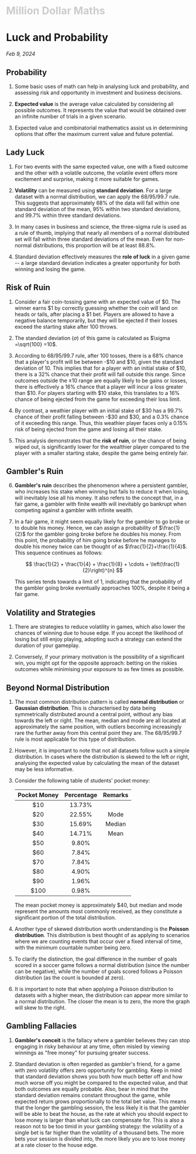 <h1 style="color: #ccc">Million Dollar Maths</h1>

# Luck and Probability

*Feb 9, 2024*

## Probability

1. Some basic uses of math can help in analysing luck and probability, and assessing risk and opportunity in investment and business decisions.

2. **Expected value** is the average value calculated by considering all possible outcomes. It represents the value that would be obtained over an infinite number of trials in a given scenario.

3. Expected value and combinatorial mathematics assist us in determining options that offer the maximum current value and future potential.

## Lady Luck

1. For two events with the same expected value, one with a fixed outcome and the other with a volatile outcome, the volatile event offers more excitement and surprise, making it more suitable for games.

2. **Volatility** can be measured using **standard deviation**. For a large dataset with a normal distribution, we can apply the 68/95/99.7 rule. This suggests that approximately 68% of the data will fall within one standard deviation of the mean, 95% within two standard deviations, and 99.7% within three standard deviations.

3. In many cases in business and science, the three-sigma rule is used as a rule of thumb, implying that nearly all members of a normal distributed set will fall within three standard deviations of the mean. Even for non-normal distributions, this proportion will be at least 88.8%.

4. Standard deviation effectively measures the **role of luck** in a given game -- a large standard deviation indicates a greater opportunity for both winning and losing the game.

## Risk of Ruin

1. Consider a fair coin-tossing game with an expected value of \$0. The winner earns \$1 by correctly guessing whether the coin will land on heads or tails, after placing a \$1 bet. Players are allowed to have a negative balance temporarily, but they will be ejected if their losses exceed the starting stake after 100 throws.

2. The standard deviation ($\sigma$) of this game is calculated as $\sigma =\sqrt{100} =10$.

3. According to 68/95/99.7 rule, after 100 tosses, there is a 68% chance that a player's profit will be between -\$10 and \$10, given the standard deviation of $10$. This implies that for a player with an initial stake of \$10, there is a 32% chance that their profit will fall outside this range. Since outcomes outside the $\pm 10$ range are equally likely to be gains or losses, there is effectively a 16% chance that a player will incur a loss greater than \$10. For players starting with \$10 stake, this translates to a 16% chance of being ejected from the game for exceeding their loss limit.

4. By contrast, a weathier player with an initial stake of \$30 has a 99.7% chance of their profit falling between -\$30 and \$30, and a 0.3% chance of it exceeding this range. Thus, this weathier player faces only a 0.15% risk of being ejected from the game and losing all their stake.

5. This analysis demonstrates that the **risk of ruin**, or the chance of being wiped out, is significantly lower for the wealthier player compared to the player with a smaller starting stake, despite the game being entirely fair.

## Gambler's Ruin

6. **Gambler's ruin** describes the phenomenon where a persistent gambler, who increases his stake when winning but fails to reduce it when losing, will inevitably lose all his money. It also refers to the concept that, in a fair game, a gambler with finite wealth will inevitably go bankrupt when competing against a gambler with infinite wealth.

7. In a fair game, it might seem equally likely for the gambler to go broke or to double his money. Hence, we can assign a probability of $\frac{1}{2}$ for the gambler going broke before he doubles his money. From this point, the probability of him going broke before he manages to double his money twice can be thought of as $\frac{1}{2}+\frac{1}{4}$. This sequence continues as follows:

    $$
    \frac{1}{2} + \frac{1}{4} + \frac{1}{8} + \cdots + \left(\frac{1}{2}\right)^{n}
    $$

    This series tends towards a limit of $1$, indicating that the probability of the gambler going broke eventually approaches 100%, despite it being a fair game.

## Volatility and Strategies

1. There are strategies to reduce volatility in games, which also lower the chances of winning due to house edge. If you accept the likelihood of losing but still enjoy playing, adopting such a strategy can extend the duration of your gameplay.

2. Conversely, if your primary motivation is the possibility of a significant win, you might opt for the opposite approach: betting on the riskies outcomes while minimising your exposure to as few times as possible.

## Beyond Normal Distribution

1. The most common distribution pattern is called **normal distribution** or **Gaussian distribution**. This is characterised by data being symmetrically distributed around a central point, without any bias towards the left or right. The mean, median and mode are all located at approximately the same position, with outliers becoming increasingly rare the further away from this central point they are. The 68/95/99.7 rule is most applicable for this type of distribution.

2. However, it is important to note that not all datasets follow such a simple distribution. In cases where the distribution is skewed to the left or right, analysing the expected value by calculating the mean of the dataset may be less informative.

3. Consider the following table of students' pocket money:

    | Pocket Money | Percentage | Remarks |
    |:------------:|:----------:|:-------:|
    |         \$10 |     13.73% |         |
    |         \$20 |     22.55% | Mode    |
    |         \$30 |     15.69% | Median  |
    |         \$40 |     14.71% | Mean    |
    |         \$50 |      9.80% |         |
    |         \$60 |      7.84% |         |
    |         \$70 |      7.84% |         |
    |         \$80 |      4.90% |         |
    |         \$90 |      1.96% |         |
    |        \$100 |      0.98% |         |

    The mean pocket money is approximately \$40, but median and mode represent the amounts most commonly received, as they constitute a significant portion of the total distribution.

4. Another type of skewed distribution worth understanding is the **Poisson distribution**. This distribution is best thought of as applying to scenarios where we are counting events that occur over a fixed interval of time, with the minimum countable number being zero.

5. To clarify the distinction, the goal difference in the number of goals scored in a soccer game follows a normal distribution (since the number can be negative), while the number of goals scored follows a Poisson distribution (as the count is bounded at zero).

6. It is important to note that when applying a Poisson distribution to datasets with a higher mean, the distribution can appear more similar to a normal distribution. The closer the mean is to zero, the more the graph will skew to the right.

## Gambling Fallacies

1. **Gambler's conceit** is the fallacy where a gambler believes they can stop engaging in risky behaviour at any time, often misled by viewing winnings as "free money" for pursuing greater success.

2. Standard deviation is often regarded as gambler's friend, for a game with zero volatility offers zero opportunity for gambling. Keep in mind that standard deviation shows you both how much better off and how much worse off you might be compared to the expected value, and that both outcomes are equally probable. Also, bear in mind that the standard deviation remains constant throughout the game, while expected return grows proportionally to the total bet value. This means that the longer the gambling session, the less likely it is that the gambler will be able to beat the house, as the rate at which you should expect to lose money is larger than what luck can compensate for. This is also a reason not to be too timid in your gambling strategy: the volatility of a single bet is far higher than the volatility of a thousand bets. The more bets your session is divided into, the more likely you are to lose money at a rate closer to the house edge.
